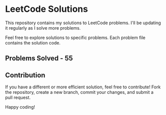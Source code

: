 # LeetCode Solutions

This repository contains my solutions to LeetCode problems. I'll be updating it regularly as I solve more problems.

Feel free to explore solutions to specific problems. Each problem file contains the solution code.

## Problems Solved - 55

## Contribution

If you have a different or more efficient solution, feel free to contribute! Fork the repository, create a new branch, commit your changes, and submit a pull request.

Happy coding!


